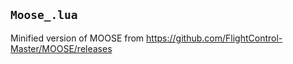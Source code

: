 ## `Moose_.lua`

Minified version of MOOSE from https://github.com/FlightControl-Master/MOOSE/releases

